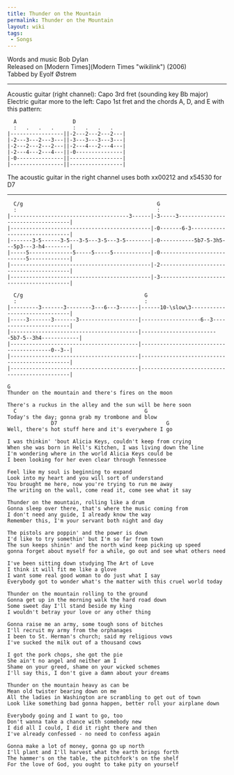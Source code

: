 ```yaml
---
title: Thunder on the Mountain
permalink: Thunder on the Mountain
layout: wiki
tags:
 - Songs
---
```


Words and music Bob Dylan  
Released on [Modern Times](Modern Times "wikilink") (2006)  
Tabbed by Eyolf Østrem

* * * * *

Acoustic guitar (right channel): Capo 3rd fret (sounding key Bb major)  
Electric guitar more to the left: Capo 1st fret and the chords A, D, and
E with this pattern:

      A                  D
      :   .   .   .      :   .   .   .
    |-----------------||-2---2---2---2---|
    |-2---3---2---3---||-3---3---3---3---|
    |-2---2---2---2---||-2---4---2---4---|
    |-2---4---2---4---||-0---------------|
    |-0---------------||-----------------|
    |-----------------||-----------------|

The acoustic guitar in the right channel uses both xx00212 and x54530
for D7

* * * * *

      C/g                                           G
      :                                             :
    |--------------------------------------3------|-3-----3-----------------------------------|
    |---------------------------------------------|-0-------6-3-------------------------------|
    |-------3-5------3-5---3-5---3-5---3-5--------|-0-----------5b7-5-3h5---5p3---3-h4--------|
    |-----5--------------5-----5-----5------------|-0---------------------------5-------------|
    |---------------------------------------------|-2-----------------------------------------|
    |---------------------------------------------|-3-----------------------------------------|

      C/g                                       G
      :                                         :
    |---------3-------3--------3---6---3------|------10-\slow\3-------------------------------|
    |-----3-------3-------3-------------------|-------------------6--3------------------------|
    |-----------------------------------------|-------------------------5b7-5--3h4------------|
    |-----------------------------------------|-----------------------------------------0--3--|
    |-----------------------------------------|-----------------------------------------------|
    |-----------------------------------------|-----------------------------------------------|

    G
    Thunder on the mountain and there's fires on the moon

    There's a ruckus in the alley and the sun will be here soon
      C                                         G
    Today's the day; gonna grab my trombone and blow
                  D7                                   G
    Well, there's hot stuff here and it's everywhere I go

    I was thinkin' 'bout Alicia Keys, couldn't keep from crying
    When she was born in Hell's Kitchen, I was living down the line
    I'm wondering where in the world Alicia Keys could be
    I been looking for her even clear through Tennessee

    Feel like my soul is beginning to expand
    Look into my heart and you will sort of understand
    You brought me here, now you're trying to run me away
    The writing on the wall, come read it, come see what it say

    Thunder on the mountain, rolling like a drum
    Gonna sleep over there, that's where the music coming from
    I don't need any guide, I already know the way
    Remember this, I'm your servant both night and day

    The pistols are poppin' and the power is down
    I'd like to try somethin' but I'm so far from town
    The sun keeps shinin' and the north wind keep picking up speed
    gonna forget about myself for a while, go out and see what others need

    I've been sitting down studying The Art of Love
    I think it will fit me like a glove
    I want some real good woman to do just what I say
    Everybody got to wonder what's the matter with this cruel world today

    Thunder on the mountain rolling to the ground
    Gonna get up in the morning walk the hard road down
    Some sweet day I'll stand beside my king
    I wouldn't betray your love or any other thing

    Gonna raise me an army, some tough sons of bitches
    I'll recruit my army from the orphanages
    I been to St. Herman's church; said my religious vows
    I've sucked the milk out of a thousand cows

    I got the pork chops, she got the pie
    She ain't no angel and neither am I
    Shame on your greed, shame on your wicked schemes
    I'll say this, I don't give a damn about your dreams

    Thunder on the mountain heavy as can be
    Mean old twister bearing down on me
    All the ladies in Washington are scrambling to get out of town
    Look like something bad gonna happen, better roll your airplane down

    Everybody going and I want to go, too
    Don't wanna take a chance with somebody new
    I did all I could, I did it right there and then
    I've already confessed - no need to confess again

    Gonna make a lot of money, gonna go up north
    I'll plant and I'll harvest what the earth brings forth
    The hammer's on the table, the pitchfork's on the shelf
    For the love of God, you ought to take pity on yourself
